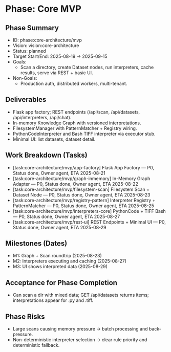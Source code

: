 # Phase: Core MVP

## Phase Summary
- ID: phase:core-architecture/mvp
- Vision: vision:core-architecture
- Status: planned
- Target Start/End: 2025-08-19 → 2025-09-15
- Goals:
  - Scan a directory, create Dataset nodes, run interpreters, cache results, serve via REST + basic UI.
- Non-Goals:
  - Production auth, distributed workers, multi-tenant.

## Deliverables
- Flask app factory; REST endpoints (/api/scan, /api/datasets, /api/interpreters, /api/chat).
- In-memory Knowledge Graph with versioned interpretations.
- FilesystemManager with PatternMatcher + Registry wiring.
- PythonCodeInterpreter and Bash TIFF interpreter via executor stub.
- Minimal UI: list datasets, dataset detail.

## Work Breakdown (Tasks)
- [task:core-architecture/mvp/app-factory] Flask App Factory — P0, Status done, Owner agent, ETA 2025-08-21
- [task:core-architecture/mvp/graph-inmemory] In-Memory Graph Adapter — P0, Status done, Owner agent, ETA 2025-08-22
- [task:core-architecture/mvp/filesystem-scan] Filesystem Scan + Dataset Node — P0, Status done, Owner agent, ETA 2025-08-23
- [task:core-architecture/mvp/registry-pattern] Interpreter Registry + PatternMatcher — P0, Status done, Owner agent, ETA 2025-08-25
- [task:core-architecture/mvp/interpreters-core] PythonCode + TIFF Bash — P0, Status done, Owner agent, ETA 2025-08-27
- [task:core-architecture/mvp/rest-ui] REST Endpoints + Minimal UI — P0, Status done, Owner agent, ETA 2025-08-29

## Milestones (Dates)
- M1: Graph + Scan roundtrip (2025-08-23)
- M2: Interpreters executing and caching (2025-08-27)
- M3: UI shows interpreted data (2025-08-29)

## Acceptance for Phase Completion
- Can scan a dir with mixed data; GET /api/datasets returns items; interpretations appear for .py and .tiff.

## Phase Risks
- Large scans causing memory pressure → batch processing and back-pressure.
- Non-deterministic interpreter selection → clear rule priority and deterministic fallback.
